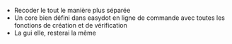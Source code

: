 - Recoder le tout le manière plus séparée
- Un core bien défini dans easydot en ligne de commande avec toutes les fonctions de création et de vérification
- La gui elle, resterai la même